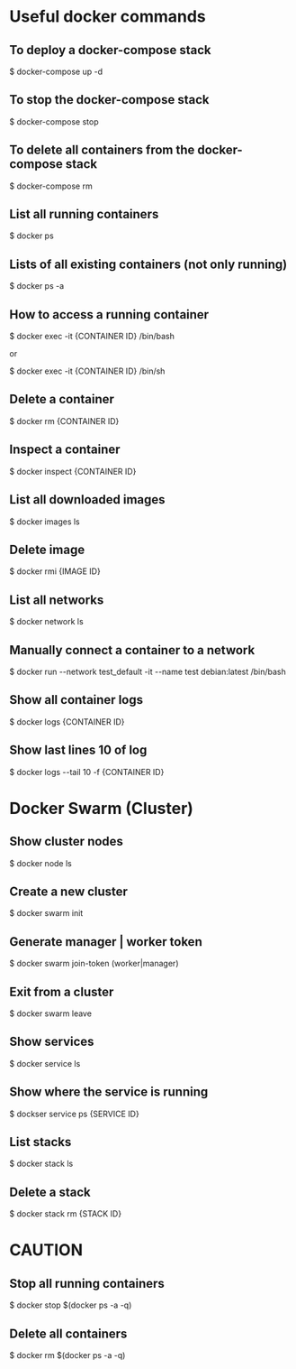 # Useful docker commands

## To deploy a docker-compose stack
$ docker-compose up -d

## To stop the docker-compose stack
$ docker-compose stop

## To delete all containers from the docker-compose stack
$ docker-compose rm

## List all running containers
$ docker ps

## Lists of all existing containers (not only running)
$ docker ps -a

## How to access a running container
$ docker exec -it  {CONTAINER ID} /bin/bash

or 

$ docker exec -it  {CONTAINER ID} /bin/sh 

## Delete a container
$ docker rm {CONTAINER ID}

## Inspect a container
$ docker inspect {CONTAINER ID}

## List all downloaded images
$ docker images ls

## Delete image
$ docker rmi {IMAGE ID}

## List all networks
$ docker network ls

## Manually connect a container to a network
$ docker run --network test_default -it --name test  debian:latest /bin/bash

## Show all container  logs
$ docker logs  {CONTAINER ID}

## Show last lines 10 of log 
$ docker logs --tail 10 -f  {CONTAINER ID}

# Docker Swarm (Cluster)
## Show cluster nodes
$ docker node ls

## Create a new cluster
$ docker swarm init

## Generate manager | worker token
$ docker swarm join-token (worker|manager)

## Exit from a cluster
$ docker swarm leave

## Show services
$ docker service ls

## Show where the service is running
$ dockser service ps {SERVICE ID}

## List stacks
$ docker stack ls

## Delete a stack
$ docker stack rm {STACK ID}

# CAUTION #
## Stop all running containers
$ docker stop $(docker ps -a -q)

## Delete all containers
$ docker rm $(docker ps -a -q)


